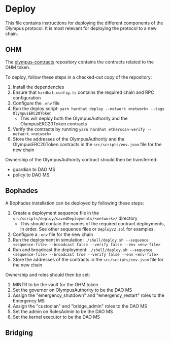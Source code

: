 # Deploy

This file contains instructions for deploying the different components of the Olympus protocol. It is most relevant for deploying the protocol to a new chain.

## OHM

The [olympus-contracts](https://github.com/OlympusDAO/olympus-contracts) repository contains the contracts related to the OHM token.

To deploy, follow these steps in a checked-out copy of the repository:

1. Install the dependencies
1. Ensure that `hardhat.config.ts` contains the required chain and RPC configuration
1. Configure the `.env` file
1. Run the deploy script: `yarn hardhat deploy --network <network> --tags OlympusERC20Token`
    - This will deploy both the OlympusAuthority and the OlympusERC20Token contracts
1. Verify the contracts by running `yarn hardhat etherscan-verify --network <network>`
1. Store the addresses of the OlympusAuthority and the OlympusERC20Token contracts in the `src/scripts/env.json` file for the new chain

Ownership of the OlympusAuthority contract should then be transferred:

- guardian to DAO MS
- policy to DAO MS

## Bophades

A Bophades installation can be deployed by following these steps:

1. Create a deployment sequence file in the `src/scripts/deploy/savedDeployments/<network>/` directory
    - This should contain the names of the required contract deployments, in order. See other sequence files or `DeployV2.sol` for examples.
1. Configure a `.env` file for the new chain
1. Run the deployment in simulation: `./shell/deploy.sh --sequence <sequence-file> --broadcast false --verify false --env <env-file>`
1. Run and broadcast the deployment: `./shell/deploy.sh --sequence <sequence-file> --broadcast true --verify false --env <env-file>`
1. Store the addresses of the contracts in the `src/scripts/env.json` file for the new chain

Ownership and roles should then be set:

1. MINTR to be the vault for the OHM token
1. Set the governor on OlympusAuthority to be the DAO MS
1. Assign the "emergency_shutdown" and "emergency_restart" roles to the Emergency MS
1. Assign the "custodian" and "bridge_admin" roles to the DAO MS
1. Set the admin on RolesAdmin to be the DAO MS
1. Set the kernel executor to be the DAO MS

## Bridging

